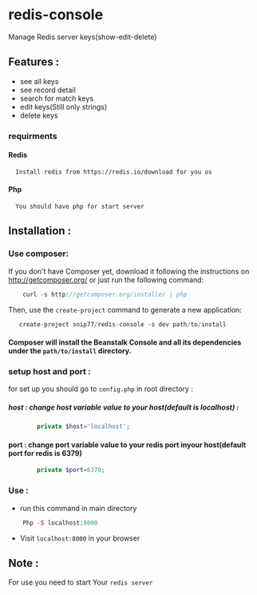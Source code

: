# redis-console
Manage Redis server keys(show-edit-delete)

## Features :
  - see all keys
  - see record detail
  - search for match keys
  - edit keys(Still only strings)
  - delete keys
  
### requirments
#### Redis
  
      Install redis from https://redis.io/download for you os
 #### Php
  
      You should have php for start server


## Installation :

###   Use composer:
   If you don't have Composer yet, download it following the instructions on http://getcomposer.org/ or just run the following command:

```php
    curl -s http://getcomposer.org/installer | php 
```
  Then, use the `create-project` command to generate a new application:
  
 ```php
    create-project snip77/redis-console -s dev path/to/install
 ```
 #### Composer will install the Beanstalk Console and all its dependencies under the `path/to/install` directory.
 
### setup host and port :
  for set up you should go to ```config.php``` in root directory :
  
##### host : change host variable value to your host(default is localhost) :
```php
        private $host='localhost'; 
```
      
####  port  : change port variable value to your redis port inyour host(default port for redis is 6379)

```php
        private $port=6379;
```

### Use :

  - run this command in main directory
    
```php
    Php -S localhost:8000
```
  - Visit `localhost:8000` in your browser
  
## Note :

  For use you need to start Your `redis server`
